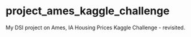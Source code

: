 # project_ames_kaggle_challenge
My DSI project on Ames, IA Housing Prices Kaggle Challenge - revisited.
